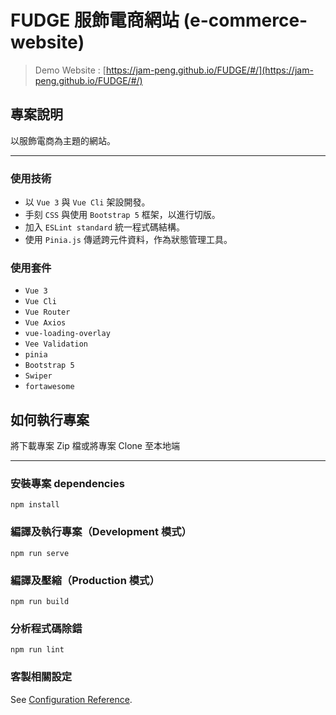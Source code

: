  # FUDGE 服飾電商網站 (e-commerce-website)
> Demo Website : [https://jam-peng.github.io/FUDGE/#/](https://jam-peng.github.io/FUDGE/#/)

## 專案說明
以服飾電商為主題的網站。

---
### 使用技術
- 以 `Vue 3` 與 `Vue Cli` 架設開發。
- 手刻 `CSS` 與使用 `Bootstrap 5` 框架，以進行切版。
- 加入 `ESLint standard` 統一程式碼結構。
- 使用 `Pinia.js` 傳遞跨元件資料，作為狀態管理工具。

### 使用套件
- `Vue 3`
- `Vue Cli`
- `Vue Router`
- `Vue Axios`
- `vue-loading-overlay`
- `Vee Validation`
- `pinia`
- `Bootstrap 5`
- `Swiper`
- `fortawesome`


## 如何執行專案
將下載專案 Zip 檔或將專案 Clone 至本地端

---
### 安裝專案 dependencies
```
npm install
```

### 編譯及執行專案（Development 模式）
```
npm run serve
```

### 編譯及壓縮（Production 模式）
```
npm run build
```

### 分析程式碼除錯
```
npm run lint
```

### 客製相關設定
See [Configuration Reference](https://cli.vuejs.org/config/).

